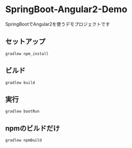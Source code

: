 # SpringBoot-Angular2-Demo
SpringBootでAngular2を使うデモプロジェクトです

## セットアップ
```
gradlew npm_install
```

## ビルド
```
gradlew build
```

## 実行
```
gradlew bootRun
```

## npmのビルドだけ
```
gradlew npmBuild
```
